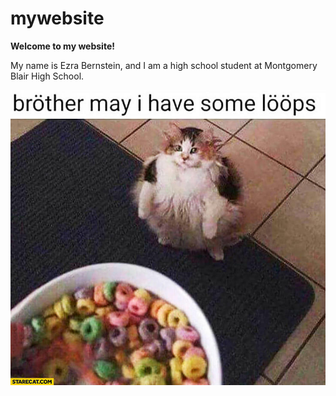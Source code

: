 # mywebsite
**Welcome to my website!**

My name is Ezra Bernstein, and I am a high school student at Montgomery Blair High School.

![loops](loops.jpg)
